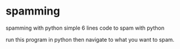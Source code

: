 # spamming
spamming with python
simple 6 lines code to spam with python

run this program in python then navigate to what you want to spam.
